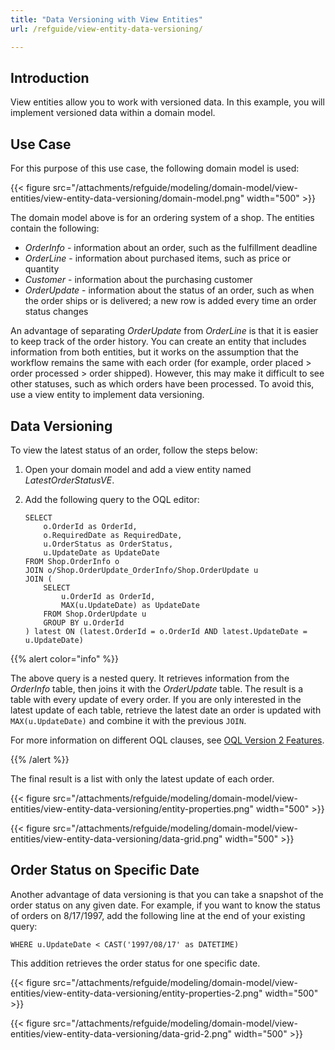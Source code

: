 ```yaml
---
title: "Data Versioning with View Entities"
url: /refguide/view-entity-data-versioning/

---
```


## Introduction

View entities allow you to work with versioned data. In this example, you will implement versioned data within a domain model. 

## Use Case

For this purpose of this use case, the following domain model is used:

{{< figure src="/attachments/refguide/modeling/domain-model/view-entities/view-entity-data-versioning/domain-model.png" width="500" >}}

The domain model above is for an ordering system of a shop. The entities contain the following:

* *OrderInfo* - information about an order, such as the fulfillment deadline 
* *OrderLine* -  information about purchased items, such as price or quantity
* *Customer* - information about the purchasing customer 
* *OrderUpdate* - information about the status of an order, such as when the order ships or is delivered; a new row is added every time an order status changes

An advantage of separating *OrderUpdate* from *OrderLine* is that it is easier to keep track of the order history. You can create an entity that includes information from both entities, but it works on the assumption that the workflow remains the same with each order (for example, order placed > order processed > order shipped). However, this may make it difficult to see other statuses, such as  which orders have been processed. To avoid this, use a view entity to implement data versioning.

## Data Versioning

To view the latest status of an order, follow the steps below:

1. Open your domain model and add a view entity named *LatestOrderStatusVE*.
2. Add the following query to the OQL editor:

    ```
    SELECT
        o.OrderId as OrderId,
        o.RequiredDate as RequiredDate,
        u.OrderStatus as OrderStatus,
        u.UpdateDate as UpdateDate
    FROM Shop.OrderInfo o
    JOIN o/Shop.OrderUpdate_OrderInfo/Shop.OrderUpdate u
    JOIN (
        SELECT
            u.OrderId as OrderId,
            MAX(u.UpdateDate) as UpdateDate
        FROM Shop.OrderUpdate u
        GROUP BY u.OrderId
    ) latest ON (latest.OrderId = o.OrderId AND latest.UpdateDate = u.UpdateDate)
    ```

{{% alert color="info" %}}

The above query is a nested query. It retrieves information from the *OrderInfo* table, then joins it with the *OrderUpdate* table. The result is a table with every update of every order. If you are only interested in the latest update of each table, retrieve the latest date an order is updated with `MAX(u.UpdateDate)` and combine it with the previous `JOIN`.

For more information on different OQL clauses, see [OQL Version 2 Features](/refguide/oql-v2/).

{{% /alert %}}

The final result is a list with only the latest update of each order.

{{< figure src="/attachments/refguide/modeling/domain-model/view-entities/view-entity-data-versioning/entity-properties.png" width="500" >}}

{{< figure src="/attachments/refguide/modeling/domain-model/view-entities/view-entity-data-versioning/data-grid.png" width="500" >}}

## Order Status on Specific Date

Another advantage of data versioning is that you can take a snapshot of the order status on any given date. For example, if you want to know the status of orders on 8/17/1997, add the following line at the end of your existing query:

```
WHERE u.UpdateDate < CAST('1997/08/17' as DATETIME)
```

This addition retrieves the order status for one specific date.

{{< figure src="/attachments/refguide/modeling/domain-model/view-entities/view-entity-data-versioning/entity-properties-2.png" width="500" >}}

{{< figure src="/attachments/refguide/modeling/domain-model/view-entities/view-entity-data-versioning/data-grid-2.png" width="500" >}}